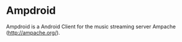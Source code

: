 Ampdroid
========

Ampdroid is a Android Client for the music streaming server Ampache (http://ampache.org/).
